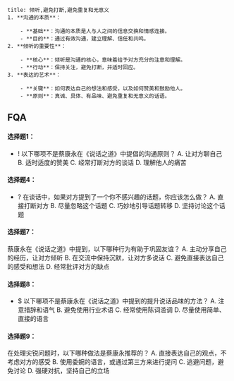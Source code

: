 ```ad-atom
title: 倾听,避免打断,避免重复和无意义
1. **沟通的本质**：
    
    - **基础**：沟通的本质是人与人之间的信息交换和情感连接。
    - **目的**：通过有效沟通，建立理解、信任和共鸣。
2. **倾听的重要性**：
    
    - **核心**：倾听是沟通的核心，意味着给予对方充分的注意和理解。
    - **行动**：保持关注，避免打断，并适时回应。
3. **表达的艺术**：
    
    - **关键**：如何表达自己的想法和感受，以及如何赞美和鼓励他人。
    - **原则**：真诚、具体、有品味、避免重复和无意义的话语。

```

## FQA

#### 选择题1：
- ! 以下哪项不是蔡康永在《说话之道》中提倡的沟通原则？
A. 让对方聊自己
B. 适时适度的赞美
C. 经常打断对方的谈话
D. 理解他人的痛苦


#### 选择题4：
- ? 在谈话中，如果对方提到了一个你不感兴趣的话题，你应该怎么做？
A. 直接打断对方
B. 尽量忽略这个话题
C. 巧妙地引导话题转移
D. 坚持讨论这个话题

#### 选择题7：
蔡康永在《说话之道》中提到，以下哪种行为有助于巩固友谊？
A. 主动分享自己的经历，让对方倾听
B. 在交流中保持沉默，让对方多说话
C. 避免直接表达自己的感受和想法
D. 经常批评对方的缺点

#### 选择题8：
- $ 以下哪项不是蔡康永在《说话之道》中提到的提升说话品味的方法？
A. 注意措辞和语气
B. 避免使用行业术语
C. 经常使用陈词滥调
D. 尽量使用简单、直接的语言

#### 选择题9：
在处理尖锐问题时，以下哪种做法是蔡康永推荐的？
A. 直接表达自己的观点，不考虑对方的感受
B. 使用委婉的语言，或通过第三方来进行提问
C. 逃避问题，避免讨论
D. 强硬对抗，坚持自己的立场




